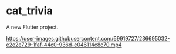 # cat_trivia

A new Flutter project.

https://user-images.githubusercontent.com/69919727/236695032-e2e2e729-1faf-44c0-936d-e046114c8c70.mp4


